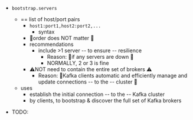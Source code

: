 * `bootstrap.servers`
  * == list of host/port pairs
    * `host1:port1,host2:port2,...`
      * syntax
    * 👀order does NOT matter 👀
    * recommendations
      * include >1 server -- to ensure -- resilience
        * Reason: 🧠if any servers are down 🧠
        * NORMALLY, 2 or 3 is fine
    * ⚠️NOT need to contain the entire set of brokers ⚠️ 
      * Reason: 🧠Kafka clients automatic and efficiently manage and update connections -- to the -- cluster 🧠 
  * uses
    * establish the initial connection -- to the -- Kafka cluster
    * by clients, to bootstrap & discover the full set of Kafka brokers

* TODO:
